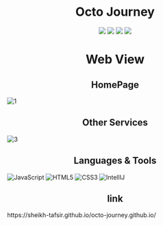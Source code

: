 <h1 align="center">Octo Journey</h1>
<p align="center">
   <img src="https://img.shields.io/badge/language-JavaScript-red?style"/>
   <img src="https://img.shields.io/github/license/Sheikh-Tafsir/octo-journey.github.io"/>
   <img src="https://img.shields.io/github/stars/Sheikh-Tafsir/octo-journey.github.io"/>
   <img src="https://img.shields.io/github/forks/Sheikh-Tafsir/octo-journey.github.io"/>
</p>

<h1 align="center">Web View</h1>

<h2 align="center">HomePage</h2>

![1](https://user-images.githubusercontent.com/83116065/147655624-3a90bf1a-cd8c-47bb-9b40-d2572a56b09a.JPG)

<h2 align="center">Other Services</h2>

![3](https://user-images.githubusercontent.com/83116065/147655798-4392041c-ef09-49eb-8cc5-e131e7627ace.JPG)

<h2 align="center">Languages & Tools</h2>

![JavaScript](https://img.shields.io/badge/-JavaScript-000000?style=flat&logo=javascript)
![HTML5](https://img.shields.io/badge/-HTML5-000000?style=flat&logo=html5)
![CSS3](https://img.shields.io/badge/-CSS-000000?style=flat&logo=css3)
![IntellIJ](https://img.shields.io/badge/-IntellIJ%20IDEA-000000?style=flat&logo=intellij%20idea)<br />


<h2 align="center">link</h2>
https://sheikh-tafsir.github.io/octo-journey.github.io/
